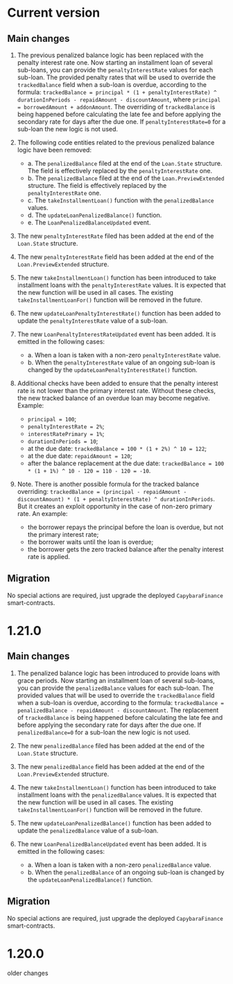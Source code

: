 # Current version

## Main changes

1. The previous penalized balance logic has been replaced with the penalty interest rate one.
   Now starting an installment loan of several sub-loans, you can provide the `penaltyInterestRate` values for each sub-loan. 
   The provided penalty rates that will be used to override the `trackedBalance` field when a sub-loan is overdue,
   according to the formula: `trackedBalance = principal * (1 + penaltyInterestRate) ^ durationInPeriods - repaidAmount - discountAmount`, where `principal = borrowedAmount + addonAmount`.
   The overriding of `trackedBalance` is being happened before calculating the late fee and before applying 
   the secondary rate for days after the due one. If `penaltyInterestRate=0` for a sub-loan the new logic is not used.

2. The following code entities related to the previous penalized balance logic have been removed:
    * a. The `penalizedBalance` filed at the end of the `Loan.State` structure. The field is effectively replaced by the `penaltyInterestRate` one.
    * b. The `penalizedBalance` filed at the end of the `Loan.PreviewExtended` structure. The field is effectively replaced by the `penaltyInterestRate` one.
    * c. The `takeInstallmentLoan()` function with the `penalizedBalance` values.
    * d. The `updateLoanPenalizedBalance()` function.
    * e. The `LoanPenalizedBalanceUpdated` event.

3. The new `penaltyInterestRate` filed has been added at the end of the `Loan.State` structure.

4. The new `penaltyInterestRate` field has been added at the end of the `Loan.PreviewExtended` structure.

5. The new `takeInstallmentLoan()` function has been introduced to take installment loans with the `penaltyInterestRate` values.
   It is expected that the new function will be used in all cases.
   The existing `takeInstallmentLoanFor()` function will be removed in the future.

6. The new `updateLoanPenaltyInterestRate()` function has been added to update the `penaltyInterestRate`  value of a sub-loan.

7. The new `LoanPenaltyInterestRateUpdated` event has been added. It is emitted in the following cases:
    * a. When a loan is taken with a non-zero `penaltyInterestRate` value.
    * b. When the `penaltyInterestRate` value of an ongoing sub-loan is changed by the `updateLoanPenaltyInterestRate()` function.

8. Additional checks have been added to ensure that the penalty interest rate is not lower than the primary interest rate. 
   Without these checks, the new tracked balance of an overdue loan may become negative. Example:
    * `principal = 100`;
    * `penaltyInterestRate = 2%`;
    * `interestRatePrimary = 1%`;
    * `durationInPeriods = 10`;
    * at the due date: `trackedBalance = 100 * (1 + 2%) ^ 10 = 122`;
    * at the due date: `repaidAmount = 120`;
    * after the balance replacement at the due date: `trackedBalance = 100 * (1 + 1%) ^ 10 - 120 = 110 - 120 = -10`.

9. Note. There is another possible formula for the tracked balance overriding: `trackedBalance = (principal - repaidAmount - discountAmount) * (1 + penaltyInterestRate) ^ durationInPeriods`.
   But it creates an exploit opportunity in the case of non-zero primary rate. An example:
    * the borrower repays the principal before the loan is overdue, but not the primary interest rate;
    * the borrower waits until the loan is overdue;
    * the borrower gets the zero tracked balance after the penalty interest rate is applied.

## Migration

No special actions are required, just upgrade the deployed `CapybaraFinance` smart-contracts.

# 1.21.0

## Main changes

1. The penalized balance logic has been introduced to provide loans with grace periods. Now starting an installment loan of several sub-loans, you can provide the `penalizedBalance` values for each sub-loan. The provided values that will be used to override the `trackedBalance` field when a sub-loan is overdue, according to the formula: `trackedBalance = penalizedBalance - repaidAmount - discountAmount`. The replacement of `trackedBalance` is being happened before calculating the late fee and before applying the secondary rate for days after the due one. If `penalizedBalance=0` for a sub-loan the new logic is not used.

2. The new `penalizedBalance` filed has been added at the end of the `Loan.State` structure.

3. The new `penalizedBalance` field has been added at the end of the `Loan.PreviewExtended` structure.

4. The new `takeInstallmentLoan()` function has been introduced to take installment loans with the `penalizedBalance` values. It is expected that the new function will be used in all cases. The existing `takeInstallmentLoanFor()` function will be removed in the future.

5. The new `updateLoanPenalizedBalance()` function has been added to update the `penalizedBalance`  value of a sub-loan.

6. The new `LoanPenalizedBalanceUpdated` event has been added. It is emitted in the following cases:
    * a. When a loan is taken with a non-zero `penalizedBalance` value.
    * b. When the `penalizedBalance` of an ongoing sub-loan is changed by the `updateLoanPenalizedBalance()` function.

## Migration

No special actions are required, just upgrade the deployed `CapybaraFinance` smart-contracts.

# 1.20.0

older changes

